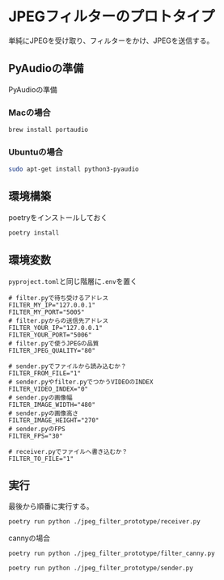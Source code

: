 # JPEGフィルターのプロトタイプ
単純にJPEGを受け取り、フィルターをかけ、JPEGを送信する。

## PyAudioの準備
PyAudioの準備

### Macの場合

```bash
brew install portaudio
```

### Ubuntuの場合

```bash
sudo apt-get install python3-pyaudio
```

## 環境構築


poetryをインストールしておく

```bash
poetry install
```

## 環境変数

`pyproject.toml`と同じ階層に`.env`を置く

```
# filter.pyで待ち受けるアドレス
FILTER_MY_IP="127.0.0.1"
FILTER_MY_PORT="5005"
# filter.pyからの送信先アドレス
FILTER_YOUR_IP="127.0.0.1"
FILTER_YOUR_PORT="5006"
# filter.pyで使うJPEGの品質
FILTER_JPEG_QUALITY="80"

# sender.pyでファイルから読み込むか？
FILTER_FROM_FILE="1"
# sender.pyやfilter.pyでつかうVIDEOのINDEX
FILTER_VIDEO_INDEX="0"
# sender.pyの画像幅
FILTER_IMAGE_WIDTH="480"
# sender.pyの画像高さ
FILTER_IMAGE_HEIGHT="270"
# sender.pyのFPS
FILTER_FPS="30"

# receiver.pyでファイルへ書き込むか？
FILTER_TO_FILE="1"

```

## 実行

最後から順番に実行する。

```bash
poetry run python ./jpeg_filter_prototype/receiver.py
```

cannyの場合
```bash
poetry run python ./jpeg_filter_prototype/filter_canny.py
```

```bash
poetry run python ./jpeg_filter_prototype/sender.py
```
